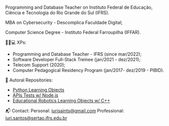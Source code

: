 Programming and Database Teacher on Instituto Federal de Educação, Ciência e Tecnologia do Rio Grande do Sul (IFRS). 

MBA on Cybersecurity - Descomplica Faculdade Digital;

Computer Science Degree - Instituto Federal Farroupilha (IFFAR). 

👨‍💼💻 XPs:
- Programming and Database Teacher - IFRS (since mar/2022);
- Software Developer Full-Stack Treinee (jan/2021 - dez/2021);
- Telecom Support (2020);
- Computer Pedagogical Residency Program (jan/2017- dez/2019 - PIBID).

🚀 Autoral Repositories:
- [Python Learning Objects](github.com/iurisaints/pythonClass)
- [APIs Tests w/ Node.js](github.com/iurisaints/intedata)
- [Educational Robotics Learning Objects w/ C++](https://github.com/iurisaints/projetoRobotica)

📬 Contact:
Personal: iurisaints@gmail.com
Professional: iuri.santos@sertao.ifrs.edu.br
